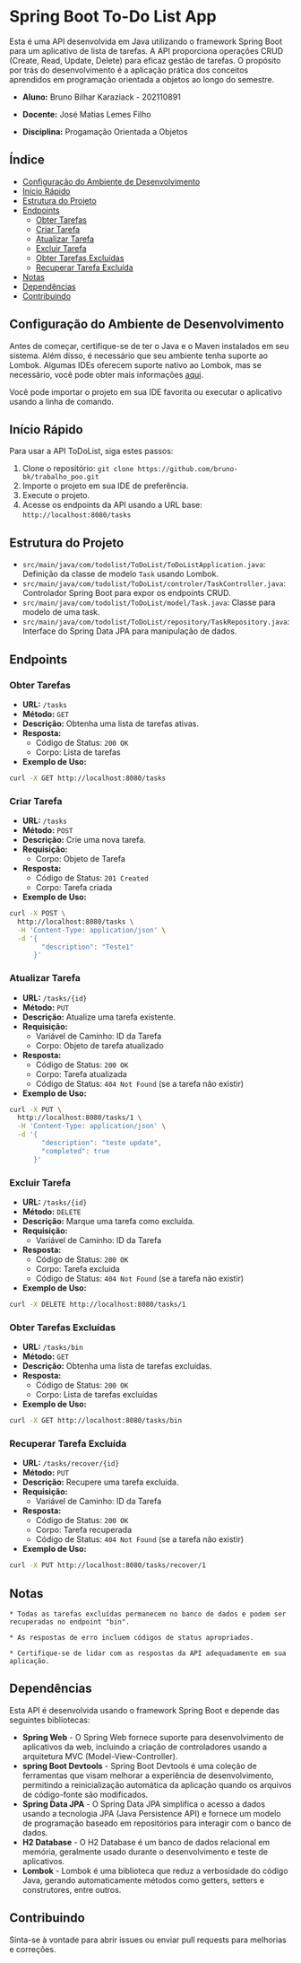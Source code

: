 # Spring Boot To-Do List App

Esta é uma API desenvolvida em Java utilizando o framework Spring Boot para um aplicativo de lista de tarefas. A API proporciona operações CRUD (Create, Read, Update, Delete) para eficaz gestão de tarefas. O propósito por trás do desenvolvimento é a aplicação prática dos conceitos aprendidos em programação orientada a objetos ao longo do semestre.

* **Aluno:** Bruno Bilhar Karaziack - 202110891

* **Docente:** José Matias Lemes Filho

* **Disciplina:** Progamação Orientada a Objetos

## Índice

- [Configuração do Ambiente de Desenvolvimento](#configuração-do-ambiente-de-desenvolvimento)
- [Início Rápido](#início-rápido)
- [Estrutura do Projeto](#estrutura-do-projeto)
- [Endpoints](#endpoints)
  - [Obter Tarefas](#obter-tarefas)
  - [Criar Tarefa](#criar-tarefa)
  - [Atualizar Tarefa](#atualizar-tarefa)
  - [Excluir Tarefa](#excluir-tarefa)
  - [Obter Tarefas Excluídas](#obter-tarefas-excluídas)
  - [Recuperar Tarefa Excluída](#recuperar-tarefa-excluída)
- [Notas](#notas)
- [Dependências](#dependências)
- [Contribuindo](#contribuindo)

## Configuração do Ambiente de Desenvolvimento

Antes de começar, certifique-se de ter o Java e o Maven instalados em seu sistema. Além disso, é necessário que seu ambiente tenha suporte ao Lombok. Algumas IDEs oferecem suporte nativo ao Lombok, mas se necessário, você pode obter mais informações [aqui](https://projectlombok.org/).

Você pode importar o projeto em sua IDE favorita ou executar o aplicativo usando a linha de comando.

## Início Rápido

Para usar a API ToDoList, siga estes passos:

1. Clone o repositório: `git clone https://github.com/bruno-bk/trabalho_poo.git`
2. Importe o projeto em sua IDE de preferência.
3. Execute o projeto.
4. Acesse os endpoints da API usando a URL base: `http://localhost:8080/tasks`

## Estrutura do Projeto

- `src/main/java/com/todolist/ToDoList/ToDoListApplication.java`: Definição da classe de modelo `Task` usando Lombok.
- `src/main/java/com/todolist/ToDoList/controler/TaskController.java`: Controlador Spring Boot para expor os endpoints CRUD.
- `src/main/java/com/todolist/ToDoList/model/Task.java`: Classe para modelo de uma task.
- `src/main/java/com/todolist/ToDoList/repository/TaskRepository.java`: Interface do Spring Data JPA para manipulação de dados.

## Endpoints

### Obter Tarefas

- **URL:** `/tasks`
- **Método:** `GET`
- **Descrição:** Obtenha uma lista de tarefas ativas.
- **Resposta:**
  - Código de Status: `200 OK`
  - Corpo: Lista de tarefas
- **Exemplo de Uso:**
```bash
curl -X GET http://localhost:8080/tasks
```

### Criar Tarefa

- **URL:** `/tasks`
- **Método:** `POST`
- **Descrição:** Crie uma nova tarefa.
- **Requisição:**
  - Corpo: Objeto de Tarefa
- **Resposta:**
  - Código de Status: `201 Created`
  - Corpo: Tarefa criada
- **Exemplo de Uso:**
```bash
curl -X POST \
  http://localhost:8080/tasks \
  -H 'Content-Type: application/json' \
  -d '{
        "description": "Teste1"
      }'
```

### Atualizar Tarefa

- **URL:** `/tasks/{id}`
- **Método:** `PUT`
- **Descrição:** Atualize uma tarefa existente.
- **Requisição:**
  - Variável de Caminho: ID da Tarefa
  - Corpo: Objeto de tarefa atualizado
- **Resposta:**
  - Código de Status: `200 OK`
  - Corpo: Tarefa atualizada
  - Código de Status: `404 Not Found` (se a tarefa não existir)
- **Exemplo de Uso:**
```bash
curl -X PUT \
  http://localhost:8080/tasks/1 \
  -H 'Content-Type: application/json' \
  -d '{
        "description": "teste update",
        "completed": true
      }'
```

### Excluir Tarefa

- **URL:** `/tasks/{id}`
- **Método:** `DELETE`
- **Descrição:** Marque uma tarefa como excluída.
- **Requisição:**
  - Variável de Caminho: ID da Tarefa
- **Resposta:**
  - Código de Status: `200 OK`
  - Corpo: Tarefa excluída
  - Código de Status: `404 Not Found` (se a tarefa não existir)
- **Exemplo de Uso:**
```bash
curl -X DELETE http://localhost:8080/tasks/1
```

### Obter Tarefas Excluídas

- **URL:** `/tasks/bin`
- **Método:** `GET`
- **Descrição:** Obtenha uma lista de tarefas excluídas.
- **Resposta:**
  - Código de Status: `200 OK`
  - Corpo: Lista de tarefas excluídas
- **Exemplo de Uso:**
```bash
curl -X GET http://localhost:8080/tasks/bin
```

### Recuperar Tarefa Excluída

- **URL:** `/tasks/recover/{id}`
- **Método:** `PUT`
- **Descrição:** Recupere uma tarefa excluída.
- **Requisição:**
  - Variável de Caminho: ID da Tarefa
- **Resposta:**
  - Código de Status: `200 OK`
  - Corpo: Tarefa recuperada
  - Código de Status: `404 Not Found` (se a tarefa não existir)
- **Exemplo de Uso:**
```bash
curl -X PUT http://localhost:8080/tasks/recover/1
```

## Notas

    * Todas as tarefas excluídas permanecem no banco de dados e podem ser recuperadas no endpoint "bin".

    * As respostas de erro incluem códigos de status apropriados.

    * Certifique-se de lidar com as respostas da API adequadamente em sua aplicação.

## Dependências

Esta API é desenvolvida usando o framework Spring Boot e depende das seguintes bibliotecas:

* **Spring Web** - O Spring Web fornece suporte para desenvolvimento de aplicativos da web, incluindo a criação de controladores usando a arquitetura MVC (Model-View-Controller).
* **spring Boot Devtools** - Spring Boot Devtools é uma coleção de ferramentas que visam melhorar a experiência de desenvolvimento, permitindo a reinicialização automática da aplicação quando os arquivos de código-fonte são modificados.
* **Spring Data JPA** - O Spring Data JPA simplifica o acesso a dados usando a tecnologia JPA (Java Persistence API) e fornece um modelo de programação baseado em repositórios para interagir com o banco de dados.
* **H2 Database** - O H2 Database é um banco de dados relacional em memória, geralmente usado durante o desenvolvimento e teste de aplicativos.
* **Lombok** - Lombok é uma biblioteca que reduz a verbosidade do código Java, gerando automaticamente métodos como getters, setters e construtores, entre outros.

## Contribuindo

Sinta-se à vontade para abrir issues ou enviar pull requests para melhorias e correções.
